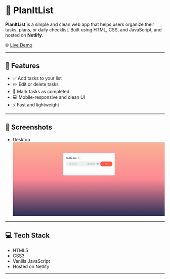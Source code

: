 # 📝 PlanItList

**PlanItList** is a simple and clean web app that helps users organize their tasks, plans, or daily checklist. Built using HTML, CSS, and JavaScript, and hosted on **Netlify**.

🌐 [Live Demo](https://planitlist.netlify.app)

---

## 🚀 Features

- ✅ Add tasks to your list  
- ✏️ Edit or delete tasks  
- 📌 Mark tasks as completed  
- 💻 Mobile-responsive and clean UI  
- ⚡ Fast and lightweight  

---

## 📸 Screenshots

 - Desktop
 ![Homepage](images/screenshot.png)
 
---

## 💻 Tech Stack

- HTML5  
- CSS3  
- Vanilla JavaScript  
- Hosted on Netlify  

---
